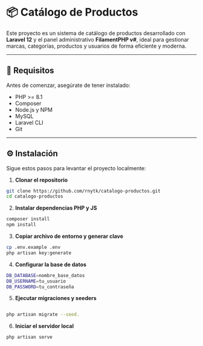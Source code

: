 # 📦 Catálogo de Productos

Este proyecto es un sistema de catálogo de productos desarrollado con **Laravel 12** y el panel administrativo **FilamentPHP v#**, ideal para gestionar marcas, categorías, productos y usuarios de forma eficiente y moderna.

---

## 🚀 Requisitos

Antes de comenzar, asegúrate de tener instalado:

- PHP >= 8.1
- Composer
- Node.js y NPM
- MySQL 
- Laravel CLI
- Git

---

## ⚙️ Instalación

Sigue estos pasos para levantar el proyecto localmente:

1. **Clonar el repositorio**

```bash
git clone https://github.com/rnytk/catalogo-productos.git
cd catalogo-productos

```

2. **Instalar dependencias PHP y JS**

```bash
composer install
npm install
```

3. **Copiar archivo de entorno y generar clave**

```bash
cp .env.example .env
php artisan key:generate
```
4. **Configurar la base de datos**

```bash
DB_DATABASE=nombre_base_datos
DB_USERNAME=tu_usuario
DB_PASSWORD=tu_contraseña

```
5. **Ejecutar migraciones y seeders**


```bash

php artisan migrate --seed. 

```
6. **Iniciar el servidor local**

```bash 
php artisan serve
```


